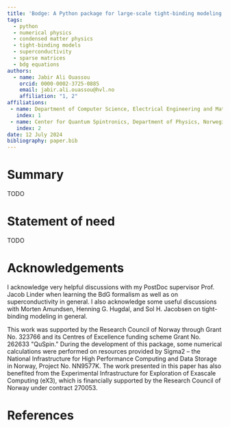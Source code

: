 ```yaml
---
title: 'Bodge: A Python package for large-scale tight-binding modeling of superconductors'
tags:
  - python
  - numerical physics
  - condensed matter physics
  - tight-binding models
  - superconductivity
  - sparse matrices
  - bdg equations
authors:
  - name: Jabir Ali Ouassou
    orcid: 0000-0002-3725-0885
    email: jabir.ali.ouassou@hvl.no
    affiliation: "1, 2"
affiliations:
 - name: Department of Computer Science, Electrical Engineering and Mathematical Sciences, Western Norway University of Applied Sciences, NO-5528 Haugesund, Norway
   index: 1
 - name: Center for Quantum Spintronics, Department of Physics, Norwegian University of Science and Technology, NO-7491 Trondheim, Norway
   index: 2
date: 12 July 2024
bibliography: paper.bib
---
```


# Summary

TODO

# Statement of need

TODO

# Acknowledgements

I acknowledge very helpful discussions with my PostDoc supervisor Prof. Jacob Linder when learning the BdG formalism as well as on superconductivity in general. I also acknowledge some useful discussions with Morten Amundsen, Henning G. Hugdal, and Sol H. Jacobsen on tight-binding modeling in general.

This work was supported by the Research Council of Norway through Grant No. 323766 and its Centres of Excellence funding scheme Grant No. 262633 "QuSpin." During the development of this package, some numerical calculations were performed on resources provided by Sigma2 – the National Infrastructure for High Performance Computing and Data Storage in Norway, Project No. NN9577K. The work presented in this paper has also benefited from the Experimental Infrastructure for Exploration of Exascale Computing (eX3), which is financially supported by the Research Council of Norway under contract 270053.

# References
